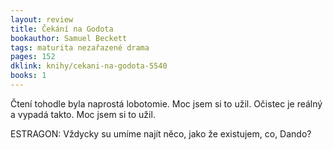 ```yaml
---
layout: review
title: Čekání na Godota
bookauthor: Samuel Beckett
tags: maturita nezařazené drama 
pages: 152
dklink: knihy/cekani-na-godota-5540
books: 1
---
```


Čtení tohodle byla naprostá lobotomie. Moc jsem si to užil. Očistec je reálný a vypadá takto. Moc jsem si to užil.

ESTRAGON: Vždycky su umíme najít něco, jako že existujem, co, Dando?